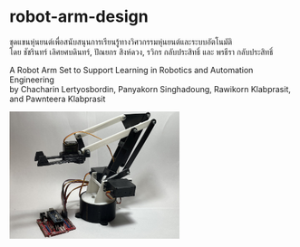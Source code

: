 # robot-arm-design

<p>ชุดแขนหุ่นยนต์เพื่อสนับสนุนการเรียนรู้ทางวิศวกรรมหุ่นยนต์และระบบอัตโนมัติ<br>
โดย ชัชรินทร์ เลิศยศบดินทร์, ปัณยกร สิงห์ดวง,  รวิกร กลับประสิทธิ์  และ พรธีรา กลับประสิทธิ์ </p>

<p> A Robot Arm Set to Support Learning in Robotics and Automation Engineering <br>
by Chacharin Lertyosbordin, Panyakorn Singhadoung, Rawikorn Klabprasit, and Pawnteera Klabprasit </p>

<img src="https://github.com/chacharin/robot-arm-design/blob/main/full3.jpg" width="300" >
